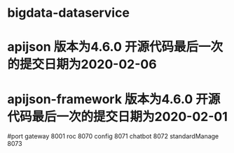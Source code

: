 # bigdata-dataservice
# apijson  版本为4.6.0  开源代码最后一次的提交日期为2020-02-06
# apijson-framework 版本为4.6.0  开源代码最后一次的提交日期为2020-02-01  

#port gateway 8001 roc 8070 config 8071 chatbot 8072 standardManage 8073

